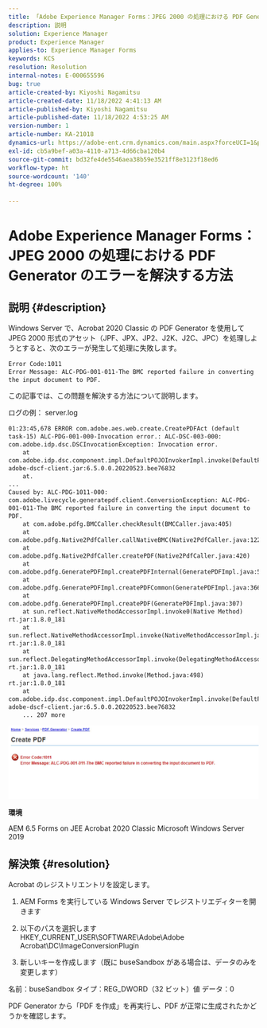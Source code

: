 ```yaml
---
title: 「Adobe Experience Manager Forms：JPEG 2000 の処理における PDF Generator のエラーを解決する方法」
description: 説明
solution: Experience Manager
product: Experience Manager
applies-to: Experience Manager Forms
keywords: KCS
resolution: Resolution
internal-notes: E-000655596
bug: true
article-created-by: Kiyoshi Nagamitsu
article-created-date: 11/18/2022 4:41:13 AM
article-published-by: Kiyoshi Nagamitsu
article-published-date: 11/18/2022 4:53:25 AM
version-number: 1
article-number: KA-21018
dynamics-url: https://adobe-ent.crm.dynamics.com/main.aspx?forceUCI=1&pagetype=entityrecord&etn=knowledgearticle&id=82451538-fb66-ed11-9561-6045bd006b3d
exl-id: cb5a9bef-a03a-4110-a713-4d66cba120b4
source-git-commit: bd32fe4de5546aea38b59e3521ff8e3123f18ed6
workflow-type: ht
source-wordcount: '140'
ht-degree: 100%

---
```


# Adobe Experience Manager Forms：JPEG 2000 の処理における PDF Generator のエラーを解決する方法

## 説明 {#description}


Windows Server で、Acrobat 2020 Classic の PDF Generator を使用して JPEG 2000 形式のアセット（JPF、JPX、JP2、J2K、J2C、JPC）を処理しようとすると、次のエラーが発生して処理に失敗します。


```
Error Code:1011 
Error Message: ALC-PDG-001-011-The BMC reported failure in converting the input document to PDF.
```


この記事では、この問題を解決する方法について説明します。

ログの例：
server.log


```
01:23:45,678 ERROR com.adobe.aes.web.create.CreatePDFAct (default task-15) ALC-PDG-001-000-Invocation error.: ALC-DSC-003-000: com.adobe.idp.dsc.DSCInvocationException: Invocation error.
    at com.adobe.idp.dsc.component.impl.DefaultPOJOInvokerImpl.invoke(DefaultPOJOInvokerImpl.java:152) adobe-dscf-client.jar:6.5.0.0.20220523.bee76832
    at.
...
Caused by: ALC-PDG-1011-000: com.adobe.livecycle.generatepdf.client.ConversionException: ALC-PDG-001-011-The BMC reported failure in converting the input document to PDF.
    at com.adobe.pdfg.BMCCaller.checkResult(BMCCaller.java:405)
    at com.adobe.pdfg.Native2PdfCaller.callNativeBMC(Native2PdfCaller.java:1229)
    at com.adobe.pdfg.Native2PdfCaller.createPDF(Native2PdfCaller.java:420)
    at com.adobe.pdfg.GeneratePDFImpl.createPDFInternal(GeneratePDFImpl.java:527)
    at com.adobe.pdfg.GeneratePDFImpl.createPDFCommon(GeneratePDFImpl.java:366)
    at com.adobe.pdfg.GeneratePDFImpl.createPDF(GeneratePDFImpl.java:307)
    at sun.reflect.NativeMethodAccessorImpl.invoke0(Native Method) rt.jar:1.8.0_181
    at sun.reflect.NativeMethodAccessorImpl.invoke(NativeMethodAccessorImpl.java:62) rt.jar:1.8.0_181
    at sun.reflect.DelegatingMethodAccessorImpl.invoke(DelegatingMethodAccessorImpl.java:43) rt.jar:1.8.0_181
    at java.lang.reflect.Method.invoke(Method.java:498) rt.jar:1.8.0_181
    at com.adobe.idp.dsc.component.impl.DefaultPOJOInvokerImpl.invoke(DefaultPOJOInvokerImpl.java:118) adobe-dscf-client.jar:6.5.0.0.20220523.bee76832
    ... 207 more
```






![](assets/___77a247cf-fc66-ed11-9561-6045bd006b3d___.jpeg)

<b>環境</b>

AEM 6.5 Forms on JEE
Acrobat 2020 Classic
Microsoft Windows Server 2019


## 解決策 {#resolution}


Acrobat のレジストリエントリを設定します。

1. AEM Forms を実行している Windows Server でレジストリエディターを開きます

2. 以下のパスを選択します
HKEY_CURRENT_USER\SOFTWARE\Adobe\Adobe Acrobat\DC\ImageConversionPlugin

3. 新しいキーを作成します（既に buseSandbox がある場合は、データのみを変更します）

名前：buseSandbox
タイプ：REG_DWORD（32 ビット）値
データ：0

PDF Generator から「PDF を作成」を再実行し、PDF が正常に生成されたかどうかを確認します。
